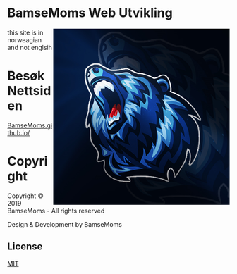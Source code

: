 # BamseMoms Web Utvikling
<img src="images/logo.png" align="right" width="400" height="400" />
this site is in norweagian and not englsih

# Besøk Nettsiden
[BamseMoms.github.io/](https://BamseMoms.github.io/)

# Copyright
Copyright © 2019 BamseMoms - All rights reserved

Design & Development by BamseMoms


## License
[MIT](https://choosealicense.com/licenses/mit/)
